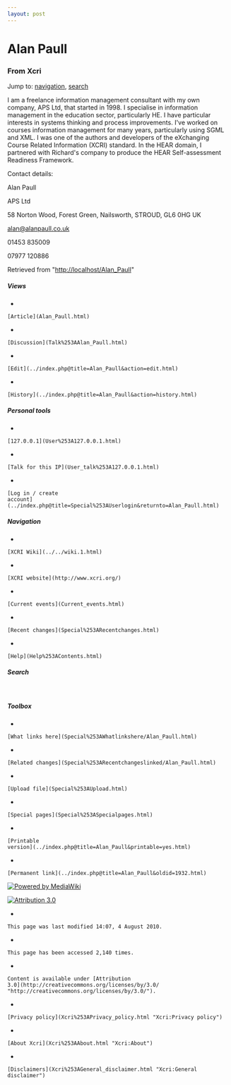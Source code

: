 ```yaml
---
layout: post
---
```








Alan Paull 
==========













### From Xcri 







Jump to: [navigation](Alan_Paull.html#column-one),
[search](Alan_Paull.html#searchInput)



I am a freelance information management consultant with my own company,
APS Ltd, that started in 1998. I specialise in information management in
the education sector, particularly HE. I have particular interests in
systems thinking and process improvements. I've worked on courses
information management for many years, particularly using SGML and XML.
I was one of the authors and developers of the eXchanging Course Related
Information (XCRI) standard. In the HEAR domain, I partnered with
Richard's company to produce the HEAR Self-assessment Readiness
Framework.

Contact details:

Alan Paull

APS Ltd

58 Norton Wood, Forest Green, Nailsworth, STROUD, GL6 0HG UK

alan@alanpaull.co.uk

01453 835009

07977 120886



Retrieved from
"[http://localhost/Alan\_Paull](Alan_Paull.html)"

















##### Views



-   

    

    [Article](Alan_Paull.html)
-   

    

    [Discussion](Talk%253AAlan_Paull.html)
-   

    

    [Edit](../index.php@title=Alan_Paull&action=edit.html)
-   

    

    [History](../index.php@title=Alan_Paull&action=history.html)







##### Personal tools



-   

    

    [127.0.0.1](User%253A127.0.0.1.html)
-   

    

    [Talk for this IP](User_talk%253A127.0.0.1.html)
-   

    

    [Log in / create
    account](../index.php@title=Special%253AUserlogin&returnto=Alan_Paull.html)











[](../../wiki.1.html "XCRI Wiki")





##### Navigation



-   

    

    [XCRI Wiki](../../wiki.1.html)
-   

    

    [XCRI website](http://www.xcri.org/)
-   

    

    [Current events](Current_events.html)
-   

    

    [Recent changes](Special%253ARecentchanges.html)
-   

    

    [Help](Help%253AContents.html)







##### Search





 









##### Toolbox



-   

    

    [What links here](Special%253AWhatlinkshere/Alan_Paull.html)
-   

    

    [Related changes](Special%253ARecentchangeslinked/Alan_Paull.html)
-   

    

    [Upload file](Special%253AUpload.html)
-   

    

    [Special pages](Special%253ASpecialpages.html)
-   

    

    [Printable
    version](../index.php@title=Alan_Paull&printable=yes.html)
-   

    

    [Permanent link](../index.php@title=Alan_Paull&oldid=1932.html)















[![Powered by
MediaWiki](../skins/common/images/poweredby_mediawiki_88x31.png)](http://www.mediawiki.org/)





[![Attribution 3.0
](http://i.creativecommons.org/l/by/3.0/88x31.png)](http://creativecommons.org/licenses/by/3.0/)



-   

    

    This page was last modified 14:07, 4 August 2010.
-   

    

    This page has been accessed 2,140 times.
-   

    

    Content is available under [Attribution
    3.0](http://creativecommons.org/licenses/by/3.0/ "http://creativecommons.org/licenses/by/3.0/").
-   

    

    [Privacy policy](Xcri%253APrivacy_policy.html "Xcri:Privacy policy")
-   

    

    [About Xcri](Xcri%253AAbout.html "Xcri:About")
-   

    

    [Disclaimers](Xcri%253AGeneral_disclaimer.html "Xcri:General disclaimer")




